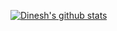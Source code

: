 

<!--
**Dinesh333s/Dinesh333s** is a ✨ _special_ ✨ repository because its `README.md` (this file) appears on your GitHub profile.

Here are some ideas to get you started:

- 🔭 I’m currently working on ... 
- 🌱 I’m currently learning ...
- 👯 I’m looking to collaborate on ...
- 🤔 I’m looking for help with ...
- 💬 Ask me about ...
- 📫 How to reach me: ...
- 😄 Pronouns: ...
- ⚡ Fun fact: ...
-->
[![Dinesh's github stats](https://github-readme-stats.vercel.app/api?username=Dinesh333s&count_private=true&include_all_commits=true&show_icons=true&theme=tokyonight)](https://github.com/anuraghazra/github-readme-stats)

